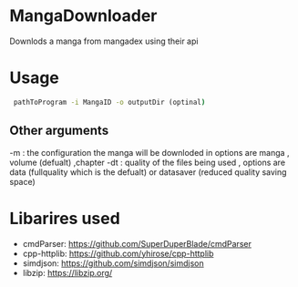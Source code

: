 # MangaDownloader
Downlods a manga from mangadex using their api


# Usage
```cmd
 pathToProgram -i MangaID -o outputDir (optinal)
```
## Other arguments
 -m : the configuration the manga will be downloded in options are manga , volume (defualt) ,chapter
 -dt : quality of the files being used , options are data (fullquality which is the defualt) or datasaver (reduced quality saving space)

# Libarires used
 - cmdParser: https://github.com/SuperDuperBlade/cmdParser
 - cpp-httplib: https://github.com/yhirose/cpp-httplib
 - simdjson: https://github.com/simdjson/simdjson
 - libzip: https://libzip.org/